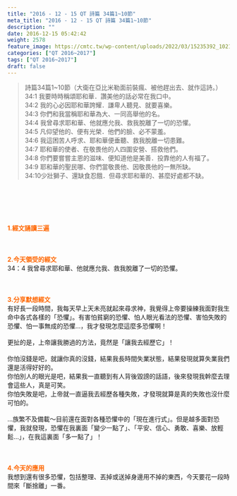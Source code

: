 ```yaml
---
title: "2016 - 12 - 15 QT 詩篇 34篇1~10節"
meta_title: "2016 - 12 - 15 QT 詩篇 34篇1~10節"
description: ""
date: 2016-12-15 05:42:42
weight: 2578
feature_image: https://cmtc.tw/wp-content/uploads/2022/03/15235392_10211799862337740_180693556567566654_o-1.webp
categories: ["QT 2016~2017"]
tags: ["QT 2016~2017"]
draft: false
---
```


<blockquote>詩篇34篇1~10節（大衛在亞比米勒面前裝瘋、被他趕出去、就作這詩。）<br />
34:1 我要時時稱頌耶和華．讚美他的話必常在我口中。<br />
34:2 我的心必因耶和華誇耀．謙卑人聽見、就要喜樂。<br />
34:3 你們和我當稱耶和華為大、一同高舉他的名。<br />
34:4 我曾尋求耶和華、他就應允我、救我脫離了一切的恐懼。<br />
34:5 凡仰望他的、便有光榮．他們的臉、必不蒙羞。<br />
34:6 我這困苦人呼求、耶和華便垂聽、救我脫離一切患難。<br />
34:7 耶和華的使者、在敬畏他的人四圍安營、搭救他們。<br />
34:8 你們要嘗嘗主恩的滋味、便知道他是美善．投靠他的人有福了。<br />
34:9 耶和華的聖民哪、你們當敬畏他、因敬畏他的一無所缺。<br />
34:10少壯獅子、還缺食忍餓．但尋求耶和華的、甚麼好處都不缺。</blockquote><br />
&nbsp;<br />
<br />
&nbsp;<br />
<br />
<span style="color: #ff6600;"><strong>1.</strong><strong>經文誦讀三遍</strong></span><br />
<br />
<span style="color: #ff6600;"><strong> </strong></span><br />
<br />
<span style="color: #ff6600;"><strong>2.</strong><strong>今天領受的經文<br />
</strong></span>34：4 我曾尋求耶和華、他就應允我、救我脫離了一切的恐懼。<br />
<br />
&nbsp;<br />
<br />
<span style="color: #ff6600;"><strong>3.</strong><strong>分享默想經文<br />
</strong></span>有好長一段時間，我每天早上天未亮就起來尋求神，我覺得上帝要操練我面對我生命中各式各樣的「恐懼」。有害怕貧窮的恐懼、怕人眼光看法的恐懼、害怕失敗的恐懼、怕一事無成的恐懼…，我才發現怎麼這麼多恐懼啊！<br />
<br />
更扯的是，上帝讓我勝過的方法，竟然是「讓我去經歷它」！<br />
<br />
你怕沒錢是吧，就讓你真的沒錢，結果我長時間失業狀態，結果發現就算失業我們還是活得好好的。<br />
你怕別人的眼光是吧，結果我一直聽到有人背後毀謗的話語，後來發現我幹麼去理會這些人，真是可笑。<br />
你怕失敗是吧，上帝就一直逼我去經歷各種失敗，才發現就算是真的失敗也沒什麼可怕的。<br />
<br />
…族繁不及備載～目前還在面對各種恐懼中的「現在進行式」。但是越多面對恐懼，我就發現，恐懼在我裏面「變少一點了」、「平安、信心、勇敢、喜樂、放輕鬆…」，在我這裏面「多一點了」！<br />
<br />
<span style="color: #ff6600;"><strong> </strong></span><br />
<br />
<span style="color: #ff6600;"><strong>4.</strong><strong>今天的應用<br />
</strong></span>我想到還有很多恐懼，包括整理、丟掉或送掉身邊用不掉的東西，今天要花一段時間來「斷捨離」一番。<br />
<br />
&nbsp;<br />
<br />
&nbsp;
        